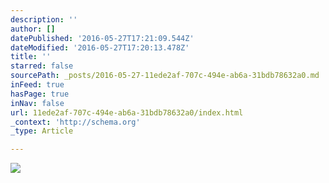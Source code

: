 ```yaml
---
description: ''
author: []
datePublished: '2016-05-27T17:21:09.544Z'
dateModified: '2016-05-27T17:20:13.478Z'
title: ''
starred: false
sourcePath: _posts/2016-05-27-11ede2af-707c-494e-ab6a-31bdb78632a0.md
inFeed: true
hasPage: true
inNav: false
url: 11ede2af-707c-494e-ab6a-31bdb78632a0/index.html
_context: 'http://schema.org'
_type: Article

---
```

![](https://the-grid-user-content.s3-us-west-2.amazonaws.com/b704f49e-037d-4054-9da1-48fbebd429b0.jpg)